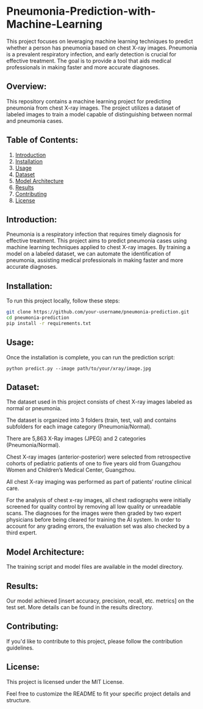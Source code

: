 # Pneumonia-Prediction-with-Machine-Learning

This project focuses on leveraging machine learning techniques to predict whether a person has pneumonia based on chest X-ray images. Pneumonia is a prevalent respiratory infection, and early detection is crucial for effective treatment. The goal is to provide a tool that aids medical professionals in making faster and more accurate diagnoses.

## Overview:

This repository contains a machine learning project for predicting pneumonia from chest X-ray images. The project utilizes a dataset of labeled images to train a model capable of distinguishing between normal and pneumonia cases.

## Table of Contents:

1. [Introduction](#introduction)
2. [Installation](#installation)
3. [Usage](#usage)
4. [Dataset](#dataset)
5. [Model Architecture](#model-architecture)
6. [Results](#results)
7. [Contributing](#contributing)
8. [License](#license)

## Introduction:

Pneumonia is a respiratory infection that requires timely diagnosis for effective treatment. This project aims to predict pneumonia cases using machine learning techniques applied to chest X-ray images. By training a model on a labeled dataset, we can automate the identification of pneumonia, assisting medical professionals in making faster and more accurate diagnoses.

## Installation:

To run this project locally, follow these steps:

```bash
git clone https://github.com/your-username/pneumonia-prediction.git
cd pneumonia-prediction
pip install -r requirements.txt
````

## Usage:
Once the installation is complete, you can run the prediction script:

``` python predict.py --image path/to/your/xray/image.jpg ```

## Dataset:
The dataset used in this project consists of chest X-ray images labeled as normal or pneumonia. 

The dataset is organized into 3 folders (train, test, val) and contains subfolders for each image category (Pneumonia/Normal). 

There are 5,863 X-Ray images (JPEG) and 2 categories (Pneumonia/Normal).

Chest X-ray images (anterior-posterior) were selected from retrospective cohorts of pediatric patients of one to five years old from Guangzhou Women and Children’s Medical Center, Guangzhou.

All chest X-ray imaging was performed as part of patients’ routine clinical care.

For the analysis of chest x-ray images, all chest radiographs were initially screened for quality control by removing all low quality or unreadable scans. The diagnoses for the images were then graded by two expert physicians before being cleared for training the AI system. In order to account for any grading errors, the evaluation set was also checked by a third expert.

## Model Architecture:
The training script and model files are available in the model directory.

## Results:
Our model achieved [insert accuracy, precision, recall, etc. metrics] on the test set. More details can be found in the results directory.

## Contributing:
If you'd like to contribute to this project, please follow the contribution guidelines.

## License:
This project is licensed under the MIT License.

Feel free to customize the README to fit your specific project details and structure. 
